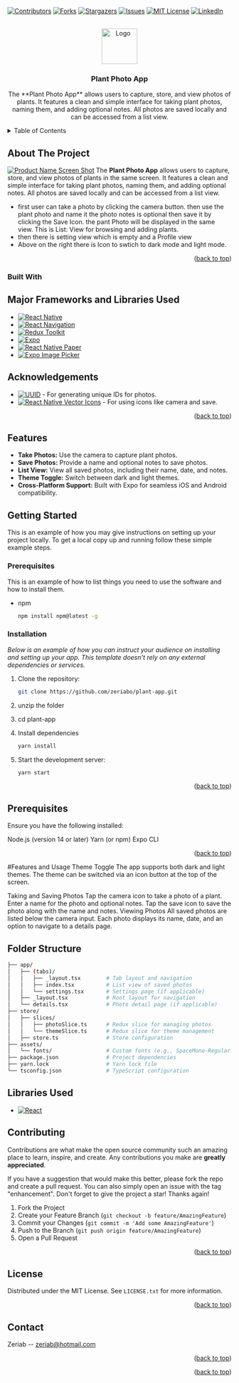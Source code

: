 <!-- Improved compatibility of back to top link: See: https://github.com/othneildrew/Best-README-Template/pull/73 -->
<a name="readme-top"></a>
<!--
*** Thanks for checking out the Best-README-Template. If you have a suggestion
*** that would make this better, please fork the repo and create a pull request
*** or simply open an issue with the tag "enhancement".
*** Don't forget to give the project a star!
*** Thanks again! Now go create something AMAZING! :D
-->



<!-- PROJECT SHIELDS -->
<!--
*** I'm using markdown "reference style" links for readability.
*** Reference links are enclosed in brackets [ ] instead of parentheses ( ).
*** See the bottom of this document for the declaration of the reference variables
*** for contributors-url, forks-url, etc. This is an optional, concise syntax you may use.
*** https://www.markdownguide.org/basic-syntax/#reference-style-links
-->
[![Contributors][contributors-shield]][contributors-url]
[![Forks][forks-shield]][forks-url]
[![Stargazers][stars-shield]][stars-url]
[![Issues][issues-shield]][issues-url]
[![MIT License][license-shield]][license-url]
[![LinkedIn][linkedin-shield]][linkedin-url]



<!-- PROJECT LOGO -->
<br />
<div align="center">
  <a href="https://github.com/othneildrew/Best-README-Template">
    <img src="images/logo.png" alt="Logo" width="80" height="80">
  </a>

  <h3 align="center">Plant Photo App</h3>

  <p align="center">
  The **Plant Photo App** allows users to capture, store, and view photos of plants. It features a clean and simple interface for taking plant photos, naming them, and adding optional notes. All photos are saved locally and can be accessed from a list view.

  </p>
</div>



<!-- TABLE OF CONTENTS -->
<details>
  <summary>Table of Contents</summary>
  <ol>
    <li>
      <a href="#about-the-project">About The Project</a>
      <ul>
        <li><a href="#built-with">Built With</a></li>
      </ul>
    </li>
       <li>
      <a href="#features">Features</a>
      <ul>
    <li>
      <a href="#getting-started">Getting Started</a>
      <ul>
        <li><a href="#prerequisites">Prerequisites</a></li>
        <li><a href="#installation">Installation</a></li>
      </ul>
    </li>
    <li><a href="#usage">Usage</a></li>
    <li><a href="#roadmap">Roadmap</a></li>
    <li><a href="#contributing">Contributing</a></li>
    <li><a href="#license">License</a></li>
    <li><a href="#contact">Contact</a></li>
    <li><a href="#acknowledgments">Acknowledgments</a></li>
  </ol>
</details>



<!-- ABOUT THE PROJECT -->
## About The Project

[![Product Name Screen Shot](./screenshots/image.png)](./screenshots/image.png)
The **Plant Photo App** allows users to capture, store, and view photos of plants in the same screen. It features a clean and simple interface for taking plant photos, naming them, and adding optional notes. All photos are saved locally and can be accessed from a list view.
 - first user can take a photo by clicking the camera button. then use the plant photo and name it the photo notes is optional then save it by clicking the Save Icon. the pant Photo will be displayed in the same view. This is List: View for browsing and adding plants.
 - then there is setting view which is empty and a Profile view 
 - Above on the right there is Icon to swtich to dark mode and light mode.


<p align="right">(<a href="#readme-top">back to top</a>)</p>



### Built With

## Major Frameworks and Libraries Used

* [![React Native](https://img.shields.io/badge/React%20Native-61DAFB?style=for-the-badge&logo=react&logoColor=white)](https://reactnative.dev/)
* [![React Navigation](https://img.shields.io/badge/React%20Navigation-61DAFB?style=for-the-badge&logo=react&logoColor=white)](https://reactnavigation.org/)
* [![Redux Toolkit](https://img.shields.io/badge/Redux%20Toolkit-764ABC?style=for-the-badge&logo=redux&logoColor=white)](https://redux-toolkit.js.org/)
* [![Expo](https://img.shields.io/badge/Expo-000020?style=for-the-badge&logo=expo&logoColor=white)](https://expo.dev/)
* [![React Native Paper](https://img.shields.io/badge/React%20Native%20Paper-0288D1?style=for-the-badge&logo=react&logoColor=white)](https://callstack.github.io/react-native-paper/)
* [![Expo Image Picker](https://img.shields.io/badge/Expo%20Image%20Picker-1E1E1E?style=for-the-badge&logo=expo&logoColor=white)](https://docs.expo.dev/versions/latest/sdk/imagepicker/)



## Acknowledgements

* [![UUID](https://img.shields.io/badge/UUID-9B59B6?style=for-the-badge&logo=npm&logoColor=white)](https://www.npmjs.com/package/uuid) - For generating unique IDs for photos.
* [![React Native Vector Icons](https://img.shields.io/badge/React%20Native%20Vector%20Icons-000000?style=for-the-badge&logo=react&logoColor=white)](https://github.com/oblador/react-native-vector-icons) - For using icons like camera and save.


[React-Native]: https://reactnative.dev/
[React-Native-url]: https://reactnative.dev/
[React-Navigation]: https://reactnavigation.org/
[React-Navigation-url]: https://reactnavigation.org/
[Redux-Toolkit]: https://redux-toolkit.js.org/
[Redux-Toolkit-url]: https://redux-toolkit.js.org/
[Expo]: https://expo.dev/
[Expo-url]: https://expo.dev/
[React-Native-Paper]: https://callstack.github.io/react-native-paper/
[React-Native-Paper-url]: https://callstack.github.io/react-native-paper/
[Expo-Image-Picker]: https://docs.expo.dev/versions/latest/sdk/imagepicker/
[Expo-Image-Picker-url]: https://docs.expo.dev/versions/latest/sdk/imagepicker/
[UUID]: https://www.npmjs.com/package/uuid
[UUID-url]: https://www.npmjs.com/package/uuid
[React-Native-Vector-Icons]: https://github.com/oblador/react-native-vector-icons
[React-Native-Vector-Icons-url]: https://github.com/oblador/react-native-vector-icons


<p align="right">(<a href="#readme-top">back to top</a>)</p>

## Features

- **Take Photos:** Use the camera to capture plant photos.
- **Save Photos:** Provide a name and optional notes to save photos.
- **List View:** View all saved photos, including their name, date, and notes.
- **Theme Toggle:** Switch between dark and light themes.
- **Cross-Platform Support:** Built with Expo for seamless iOS and Android compatibility.


<!-- GETTING STARTED -->
## Getting Started

This is an example of how you may give instructions on setting up your project locally.
To get a local copy up and running follow these simple example steps.

### Prerequisites

This is an example of how to list things you need to use the software and how to install them.
* npm
  ```sh
  npm install npm@latest -g
  ```

### Installation

_Below is an example of how you can instruct your audience on installing and setting up your app. This template doesn't rely on any external dependencies or services._
1. Clone the repository:
   ```bash
   git clone https://github.com/zeriabo/plant-app.git

2. unzip the folder
3. cd plant-app

4. Install dependencies
   ```sh
   yarn install
   ```
5. Start the development server:
    ```sh
   yarn start
   ```

<p align="right">(<a href="#readme-top">back to top</a>)</p>



<!-- USAGE EXAMPLES -->
## Prerequisites
Ensure you have the following installed:

Node.js (version 14 or later)
Yarn (or npm)
Expo CLI

<p align="right">(<a href="#readme-top">back to top</a>)</p>


#Features and Usage
Theme Toggle
The app supports both dark and light themes. The theme can be switched via an icon button at the top of the screen.

Taking and Saving Photos
Tap the camera icon to take a photo of a plant.
Enter a name for the photo and optional notes.
Tap the save icon to save the photo along with the name and notes.
Viewing Photos
All saved photos are listed below the camera input.
Each photo displays its name, date, and an option to navigate to a details page.

## Folder Structure
```sh
├── app/
│   ├── (tabs)/
│   │   ├── _layout.tsx        # Tab layout and navigation
│   │   ├── index.tsx          # List view of saved photos
│   │   └── settings.tsx       # Settings page (if applicable)
│   ├── _layout.tsx            # Root layout for navigation
│   └── details.tsx            # Photo detail page (if applicable)
├── store/
│   ├── slices/
│   │   ├── photoSlice.ts      # Redux slice for managing photos
│   │   └── themeSlice.ts      # Redux slice for theme management
│   ├── store.ts               # Store configuration
├── assets/
│   └── fonts/                 # Custom fonts (e.g., SpaceMono-Regular.ttf)
├── package.json               # Project dependencies
├── yarn.lock                  # Yarn lock file
└── tsconfig.json              # TypeScript configuration
 ```

## Libraries Used
* [![React][React.js]][React-url]



<!-- CONTRIBUTING -->
## Contributing

Contributions are what make the open source community such an amazing place to learn, inspire, and create. Any contributions you make are **greatly appreciated**.

If you have a suggestion that would make this better, please fork the repo and create a pull request. You can also simply open an issue with the tag "enhancement".
Don't forget to give the project a star! Thanks again!

1. Fork the Project
2. Create your Feature Branch (`git checkout -b feature/AmazingFeature`)
3. Commit your Changes (`git commit -m 'Add some AmazingFeature'`)
4. Push to the Branch (`git push origin feature/AmazingFeature`)
5. Open a Pull Request

<p align="right">(<a href="#readme-top">back to top</a>)</p>



<!-- LICENSE -->
## License

Distributed under the MIT License. See `LICENSE.txt` for more information.

<p align="right">(<a href="#readme-top">back to top</a>)</p>



<!-- CONTACT -->
## Contact

Zeriab -- zeriab@hotmail.com


<p align="right">(<a href="#readme-top">back to top</a>)</p>




<p align="right">(<a href="#readme-top">back to top</a>)</p>



<!-- MARKDOWN LINKS & IMAGES -->
<!-- https://www.markdownguide.org/basic-syntax/#reference-style-links -->
[contributors-shield]: https://img.shields.io/github/contributors/othneildrew/Best-README-Template.svg?style=for-the-badge
[contributors-url]: https://github.com/othneildrew/Best-README-Template/graphs/contributors
[forks-shield]: https://img.shields.io/github/forks/othneildrew/Best-README-Template.svg?style=for-the-badge
[forks-url]: https://github.com/othneildrew/Best-README-Template/network/members
[stars-shield]: https://img.shields.io/github/stars/othneildrew/Best-README-Template.svg?style=for-the-badge
[stars-url]: https://github.com/othneildrew/Best-README-Template/stargazers
[issues-shield]: https://img.shields.io/github/issues/othneildrew/Best-README-Template.svg?style=for-the-badge
[issues-url]: https://github.com/othneildrew/Best-README-Template/issues
[license-shield]: https://img.shields.io/github/license/othneildrew/Best-README-Template.svg?style=for-the-badge
[license-url]: https://github.com/othneildrew/Best-README-Template/blob/master/LICENSE.txt
[linkedin-shield]: https://img.shields.io/badge/-LinkedIn-black.svg?style=for-the-badge&logo=linkedin&colorB=555
[linkedin-url]: https://linkedin.com/in/othneildrew
[product-screenshot]: images/screenshot.png
[Next.js]: https://img.shields.io/badge/next.js-000000?style=for-the-badge&logo=nextdotjs&logoColor=white
[Next-url]: https://nextjs.org/
[React.js]: https://img.shields.io/badge/React-20232A?style=for-the-badge&logo=react&logoColor=61DAFB
[React-url]: https://reactjs.org/
[Vue.js]: https://img.shields.io/badge/Vue.js-35495E?style=for-the-badge&logo=vuedotjs&logoColor=4FC08D
[Vue-url]: https://vuejs.org/
[Angular.io]: https://img.shields.io/badge/Angular-DD0031?style=for-the-badge&logo=angular&logoColor=white
[Angular-url]: https://angular.io/
[Svelte.dev]: https://img.shields.io/badge/Svelte-4A4A55?style=for-the-badge&logo=svelte&logoColor=FF3E00
[Svelte-url]: https://svelte.dev/
[Laravel.com]: https://img.shields.io/badge/Laravel-FF2D20?style=for-the-badge&logo=laravel&logoColor=white
[Laravel-url]: https://laravel.com
[Bootstrap.com]: https://img.shields.io/badge/Bootstrap-563D7C?style=for-the-badge&logo=bootstrap&logoColor=white
[Bootstrap-url]: https://getbootstrap.com
[JQuery.com]: https://img.shields.io/badge/jQuery-0769AD?style=for-the-badge&logo=jquery&logoColor=white
[JQuery-url]: https://jquery.com 
